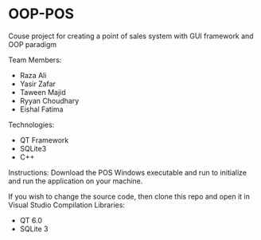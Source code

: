 # OOP-POS
Couse project for creating a point of sales system with GUI framework and OOP paradigm

Team Members:
- Raza Ali
- Yasir Zafar
- Taween Majid
- Ryyan Choudhary
- Eishal Fatima

Technologies:
- QT Framework
- SQLite3
- C++

Instructions:
Download the POS Windows executable and run to initialize and run the application on your machine.

If you wish to change the source code, then clone this repo and open it in Visual Studio
Compilation Libraries:
- QT 6.0
- SQLite 3
